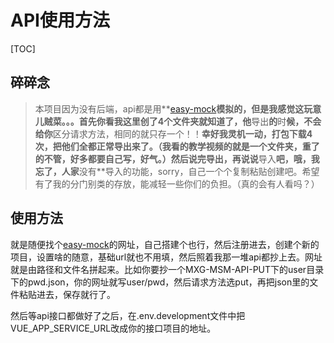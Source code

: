 # API使用方法

[TOC]

## 碎碎念

> 本项目因为没有后端，api都是用**[easy-mock](https://easy-mock.com/)**模拟的，但是我感觉这玩意儿贼菜。。。首先你看我这里创了4个文件夹就知道了，他**导出**的**时**候，**不**会给你**区分请求方法，相同的就只存一个！！**幸好我灵机一动，打包下载4次，把他们全都正常导出来了。（我看的教学视频的就是一个文件夹，重了的不管，好多都要自己写，好气。）然后说完导出，再说说**导入**吧，哦，我忘了，人家**没有**导入的功能，sorry，自己一个个复制粘贴创建吧。希望有了我的分门别类的存放，能减轻一些你们的负担。（真的会有人看吗？）

## 使用方法

就是随便找个[easy-mock](https://easy-mock.com/)的网址，自己搭建个也行，然后注册进去，创建个新的项目，设置啥的随意，基础url就也不用填，然后照着我那一堆api都抄上去。网址就是由路径和文件名拼起来。比如你要抄一个MXG-MSM-API-PUT下的user目录下的pwd.json，你的网址就写user/pwd，然后请求方法选put，再把json里的文件粘贴进去，保存就行了。

然后等api接口都做好了之后，在.env.development文件中把VUE_APP_SERVICE_URL改成你的接口项目的地址。

